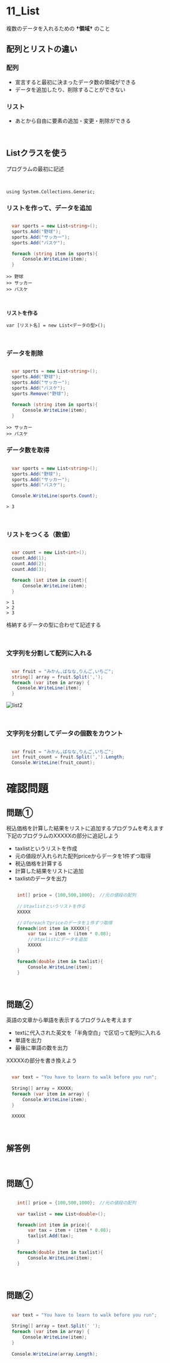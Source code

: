 # **11_List**

複数のデータを入れるための **†領域†** のこと  

## **配列とリストの違い**  

### **配列**

- 宣言すると最初に決まったデータ数の領域ができる  
- データを追加したり、削除することができない

### **リスト**

- あとから自由に要素の追加・変更・削除ができる

<br>

## **Listクラスを使う**

プログラムの最初に記述  


<br>

```
using System.Collections.Generic;
```

### **リストを作って、データを追加**

```c#

  var sports = new List<string>();
  sports.Add("野球");
  sports.Add("サッカー");
  sports.Add("バスケ");

  foreach (string item in sports){
      Console.WriteLine(item);
  }

```

```
>> 野球
>> サッカー
>> バスケ
```

<br>

**リストを作る**

```
var [リスト名] = new List<データの型>();
```

<br>

### **データを削除**

```c#

  var sports = new List<string>();
  sports.Add("野球");
  sports.Add("サッカー");
  sports.Add("バスケ");
  sports.Remove("野球");

  foreach (string item in sports){
      Console.WriteLine(item);
  }

```

```
>> サッカー
>> バスケ
```

### **データ数を取得**

```c#

  var sports = new List<string>();
  sports.Add("野球");
  sports.Add("サッカー");
  sports.Add("バスケ");

  Console.WriteLine(sports.Count);

```

```
> 3
```

<br>

### **リストをつくる（数値）**

```c#

  var count = new List<int>();
  count.Add(1);
  count.Add(2);
  count.Add(3);

  foreach (int item in count){
      Console.WriteLine(item);
  }

```

```
> 1
> 2
> 3
```

格納するデータの型に合わせて記述する

<br>

### **文字列を分割して配列に入れる**

```c#

  var fruit = "みかん,ばなな,りんご,いちご";
  string[] array = fruit.Split(',');
  foreach (var item in array) {
    Console.WriteLine(item);
  }

```
![list2](img/11_list1-1.png)

<br>

### **文字列を分割してデータの個数をカウント**

```c#

  var fruit = "みかん,ばなな,りんご,いちご";
  int fruit_count = fruit.Split(',').Length;
  Console.WriteLine(fruit_count);

```

# **確認問題**

## **問題①**

税込価格を計算した結果をリストに追加するプログラムを考えます  
下記のプログラムのXXXXXの部分に追記しよう  

- taxlistというリストを作成
- 元の値段が入れられた配列priceからデータを1件ずつ取得
- 税込価格を計算する
- 計算した結果をリストに追加
- taxlistのデータを出力
  
```c#

    int[] price = {100,500,1000};　//元の値段の配列
    
    //①taxlistというリストを作る
    XXXXX

    //②foreachでpriceのデータを１件ずつ取得
    foreach(int item in XXXXX){
        var tax = item + (item * 0.08);
        //③taxlistにデータを追加
        XXXXX
    }

    foreach(double item in taxlist){
        Console.WriteLine(item);
    }

```

<br>

## **問題②**

英語の文章から単語を表示するプログラムを考えます
- textに代入された英文を「半角空白」で区切って配列に入れる
- 単語を出力
- 最後に単語の数を出力
  
XXXXXの部分を書き換えよう

```c#

  var text = "You have to learn to walk before you run";
    
  String[] array = XXXXX;
  foreach (var item in array) {
      Console.WriteLine(item);
  }
  
  XXXXX

```

<br>

## **解答例**

<br>

## **問題①**

```c#

    int[] price = {100,500,1000};　//元の値段の配列
    
    var taxlist = new List<double>();

    foreach(int item in price){
        var tax = item + (item * 0.08);
        taxlist.Add(tax);
    }

    foreach(double item in taxlist){
        Console.WriteLine(item);
    }

```

<br>

## **問題②**

```c#

  var text = "You have to learn to walk before you run";
    
  String[] array = text.Split(' ');
  foreach (var item in array) {
      Console.WriteLine(item);
  }
  
  Console.WriteLine(array.Length);

```

<br>
